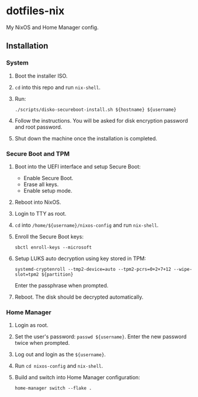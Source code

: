 # dotfiles-nix

My NixOS and Home Manager config.

## Installation

### System

1. Boot the installer ISO.
2. `cd` into this repo and run `nix-shell`.
3. Run:

   ```shell
   ./scripts/disko-secureboot-install.sh ${hostname} ${username}
   ```

4. Follow the instructions. You will be asked for disk encryption password and root password.
5. Shut down the machine once the installation is completed.

### Secure Boot and TPM

1. Boot into the UEFI interface and setup Secure Boot:
   - Enable Secure Boot.
   - Erase all keys.
   - Enable setup mode.
2. Reboot into NixOS.
3. Login to TTY as root.
4. `cd` into `/home/${username}/nixos-config` and run `nix-shell`.
5. Enroll the Secure Boot keys:

   ```shell
   sbctl enroll-keys --microsoft
   ```

6. Setup LUKS auto decryption using key stored in TPM:

   ```shell
   systemd-cryptenroll --tmp2-device=auto --tpm2-pcrs=0+2+7+12 --wipe-slot=tpm2 ${partition}
   ```

   Enter the passphrase when prompted.

7. Reboot. The disk should be decrypted automatically.

### Home Manager

1. Login as root.
2. Set the user's password: `passwd ${username}`. Enter the new password twice when prompted.
3. Log out and login as the `${username}`.
4. Run `cd nixos-config` and `nix-shell`.
5. Build and switch into Home Manager configuration:

   ```shell
   home-manager switch --flake .
   ```
